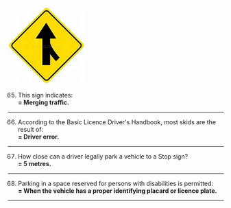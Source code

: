 ![merge](https://github.com/tamunoWoks/drivers_assessment/blob/main/images/merge.jfif)

65. This sign indicates:  
    **= Merging traffic.**
---
66. According to the Basic Licence Driver's Handbook, most skids are the result of:  
    **= Driver error.**
---
67. How close can a driver legally park a vehicle to a Stop sign?  
    **= 5 metres.**
---
68. Parking in a space reserved for persons with disabilities is permitted:  
    **= When the vehicle has a proper identifying placard or licence plate.**
---
